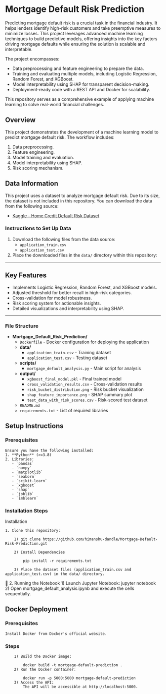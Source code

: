 # **Mortgage Default Risk Prediction**

Predicting mortgage default risk is a crucial task in the financial industry. It helps lenders identify high-risk customers and take preemptive measures to minimize losses. This project leverages advanced machine learning techniques to build predictive models, offering insights into the key factors driving mortgage defaults while ensuring the solution is scalable and interpretable.

The project encompasses:
- Data preprocessing and feature engineering to prepare the data.
- Training and evaluating multiple models, including Logistic Regression, Random Forest, and XGBoost.
- Model interpretability using SHAP for transparent decision-making.
- Deployment-ready code with a REST API and Docker for scalability.

This repository serves as a comprehensive example of applying machine learning to solve real-world financial challenges.

## **Overview**
This project demonstrates the development of a machine learning model to predict mortgage default risk. The workflow includes:
1. Data preprocessing.
2. Feature engineering.
3. Model training and evaluation.
4. Model interpretability using SHAP.
5. Risk scoring mechanism.

## **Data Information**

This project uses a dataset to analyze mortgage default risk. Due to its size, the dataset is not included in this repository. You can download the data from the following source:

- [Kaggle - Home Credit Default Risk Dataset](https://www.kaggle.com/c/home-credit-default-risk/data)

### **Instructions to Set Up Data**

1. Download the following files from the data source:
   - `application_train.csv`
   - `application_test.csv`
2. Place the downloaded files in the `data/` directory within this repository:


---

## **Key Features**
- Implements Logistic Regression, Random Forest, and XGBoost models.
- Adjusted threshold for better recall in high-risk categories.
- Cross-validation for model robustness.
- Risk scoring system for actionable insights.
- Detailed visualizations and interpretability using SHAP.

---

### File Structure

- **Mortgage_Default_Risk_Prediction/**
  - `Dockerfile` - Docker configuration for deploying the application
  - **data/**
    - `application_train.csv` - Training dataset
    - `application_test.csv` - Testing dataset
  - **scripts/**
    - `mortgage_default_analysis.py` - Main script for analysis
  - **output/**
    - `xgboost_final_model.pkl` - Final trained model
    - `cross_validation_results.csv` - Cross-validation results
    - `risk_bucket_distribution.png` - Risk bucket visualization
    - `shap_feature_importance.png` - SHAP summary plot
    - `test_data_with_risk_scores.csv` - Risk-scored test dataset
  - `README.md`
  - `requirements.txt` - List of required libraries



## **Setup Instructions**

### **Prerequisites**
	Ensure you have the following installed:
	1. **Python** (>=3.8)
	2. Libraries:
	   - `pandas`
	   - `numpy`
	   - `matplotlib`
	   - `seaborn`
	   - `scikit-learn`
	   - `xgboost`
	   - `shap`
	   - `joblib`
	   - `imblearn`


### **Installation Steps**

Installation

	1. Clone this repository:

		1) git clone https://github.com/himanshu-dandle/Mortgage-Default-Risk-Prediction.git
	
		2) Install Dependencies

			pip install -r requirements.txt
			
		3) Place the dataset files (application_train.csv and application_test.csv) in the data/ directory.
	
	2. Running the Notebook
		1) Launch Jupyter Notebook:
				jupyter notebook
		2) Open mortgage_default_analysis.ipynb and execute the cells sequentially.
		
## Docker Deployment

### Prerequisites
	
	Install Docker from Docker's official website.
	
### Steps
		1) Build the Docker image:

			docker build -t mortgage-default-prediction .
		2) Run the Docker container:

			docker run -p 5000:5000 mortgage-default-prediction
		3) Access the API:
			The API will be accessible at http://localhost:5000.


